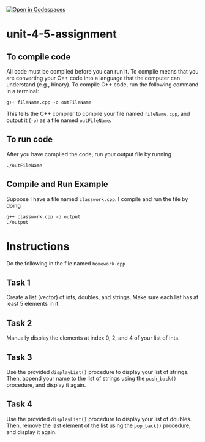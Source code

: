[![Open in Codespaces](https://classroom.github.com/assets/launch-codespace-2972f46106e565e64193e422d61a12cf1da4916b45550586e14ef0a7c637dd04.svg)](https://classroom.github.com/open-in-codespaces?assignment_repo_id=17650200)
# unit-4-5-assignment

## To compile code
All code must be compiled before you can run it.  To compile means that you are converting your C++ code into a language that the computer can understand (e.g., binary).  To compile C++ code, run the following command in a terminal:
```
g++ fileName.cpp -o outFileName
```
This tells the C++ compiler to compile your file named `fileName.cpp`, and output it (`-o`) as a file named `outFileName`.

## To run code
After you have compiled the code, run your output file by running
```
./outFileName
```

## Compile and Run Example
Suppose I have a file named `classwork.cpp`.  I compile and run the file by doing
```
g++ classwork.cpp -o output
./output
```

# Instructions
Do the following in the file named `homework.cpp`

## Task 1
Create a list (vector) of ints, doubles, and strings.  Make sure each list has at least 5 elements in it.

## Task 2
Manually display the elements at index 0, 2, and 4 of your list of ints.

## Task 3
Use the provided `displayList()` procedure to display your list of strings.  Then, append your name to the list of strings using the `push_back()` procedure, and display it again.

## Task 4
Use the provided `displayList()` procedure to display your list of doubles.  Then, remove the last element of the list using the `pop_back()` procedure, and display it again.
